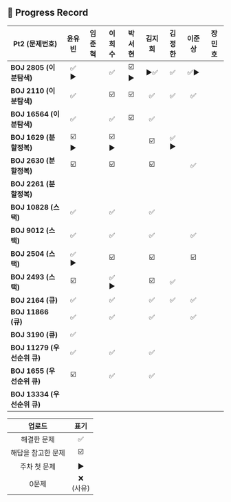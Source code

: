 ## 📍 Progress Record

| **Pt2 (문제번호)**         |  **윤유빈**   | **임준혁** |   **이희수**   | **박서현** | **김지희** | **김정한** | **이준상** | **장민호** |
|------------------------|:----------:|:-------:|:-----------:|:-------:|:-------:|:-------:|:-------:|:-------:|
| **BOJ 2805 (이분탐색)**    |    ✅ ▶️    |         |      ✅      |    ☑️ ▶️   |    ▶️✅       |    ✅    |    ✅▶️     |         |
| **BOJ 2110 (이분탐색)**    |     ✅      |         |     ☑️      |    ☑️   |    ✅      |    ✅    |    ✅    |         |
| **BOJ 16564 (이분탐색)**   |     ✅      |         |      ✅      |    ☑️   |    ✅      |         |         |         |
| **BOJ 1629 (분할정복)**    |   ☑️ ▶️    |         |    ☑️ ▶️    |         |     ☑️     |  ✅ ▶️   |         |         |
| **BOJ 2630 (분할정복)**    |     ☑️     |         |     ☑️      |         |    ☑️     |         |    ✅     |         |
| **BOJ 2261 (분할정복)**    |            |         |             |         |         |         |         |         |
| **BOJ 10828 (스택)**     |     ✅      |         |      ✅      |         |     ✅     |         |         |         |
| **BOJ 9012 (스택)**      |     ✅      |         |      ✅      |         |      ✅    |         |     ✅     |         |
| **BOJ 2504 (스택)**      |     ✅  ️️▶️     |         |     ☑️      |         |    ☑️       |         |   ☑️      |         |
| **BOJ 2493 (스택)**      |      ☑️      |         |    ✅ ▶️     |         |    ☑️       |    ✅    |         |         |
| **BOJ 2164 (큐)**       |      ✅      |         |      ✅      |         |    ✅     |    ✅    |      ✅    |         |
| **BOJ 11866 (큐)**      |      ✅      |         |         ✅       |         |    ✅       |         |     ✅    |         |
| **BOJ 3190 (큐)**       |      ✅      |         |             |         |         |         |         |         |
| **BOJ 11279 (우선순위 큐)** |     ✅       |         |         ✅       |         |     ✅    |         |         |         |
| **BOJ 1655 (우선순위 큐)**  |     ☑️       |         |        ✅        |         |    ✅     |         |         |         |
| **BOJ 13334 (우선순위 큐)** |            |         |             |         |         |         |         |         |





|    업로드     |     표기      |
|:----------:|:-----------:|
|   해결한 문제   |      ✅      |
| 해답을 참고한 문제 |     ☑️      |
|  주차 첫 문제   |     ▶️     |
|    0문제     | ❌ <br/>(사유) |
